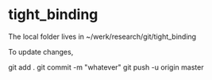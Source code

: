 # tight_binding

The local folder lives in ~/werk/research/git/tight_binding 

To update changes, 

git add .
git commit -m "whatever"
git push -u origin master
